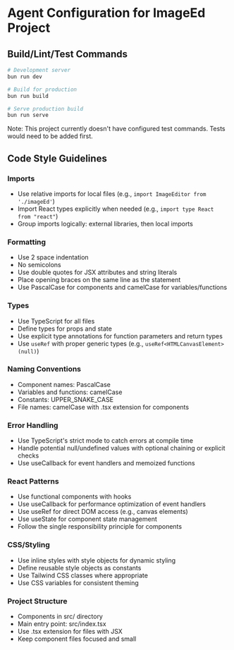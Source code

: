 # Agent Configuration for ImageEd Project

## Build/Lint/Test Commands

```bash
# Development server
bun run dev

# Build for production
bun run build

# Serve production build
bun run serve
```

Note: This project currently doesn't have configured test commands. Tests would need to be added first.

## Code Style Guidelines

### Imports
- Use relative imports for local files (e.g., `import ImageEditor from './imageEd'`)
- Import React types explicitly when needed (e.g., `import type React from "react"`)
- Group imports logically: external libraries, then local imports

### Formatting
- Use 2 space indentation
- No semicolons
- Use double quotes for JSX attributes and string literals
- Place opening braces on the same line as the statement
- Use PascalCase for components and camelCase for variables/functions

### Types
- Use TypeScript for all files
- Define types for props and state
- Use explicit type annotations for function parameters and return types
- Use `useRef` with proper generic types (e.g., `useRef<HTMLCanvasElement>(null)`)

### Naming Conventions
- Component names: PascalCase
- Variables and functions: camelCase
- Constants: UPPER_SNAKE_CASE
- File names: camelCase with .tsx extension for components

### Error Handling
- Use TypeScript's strict mode to catch errors at compile time
- Handle potential null/undefined values with optional chaining or explicit checks
- Use useCallback for event handlers and memoized functions

### React Patterns
- Use functional components with hooks
- Use useCallback for performance optimization of event handlers
- Use useRef for direct DOM access (e.g., canvas elements)
- Use useState for component state management
- Follow the single responsibility principle for components

### CSS/Styling
- Use inline styles with style objects for dynamic styling
- Define reusable style objects as constants
- Use Tailwind CSS classes where appropriate
- Use CSS variables for consistent theming

### Project Structure
- Components in src/ directory
- Main entry point: src/index.tsx
- Use .tsx extension for files with JSX
- Keep component files focused and small